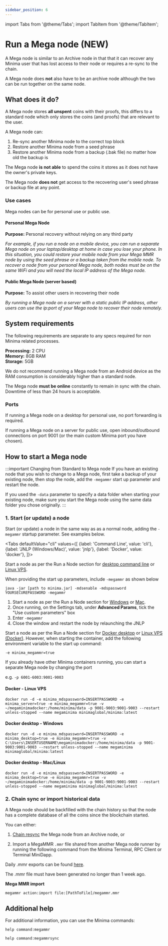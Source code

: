 ```yaml
---
sidebar_position: 6
---
```


import Tabs from '@theme/Tabs';
import TabItem from '@theme/TabItem';

# Run a Mega node (NEW)

A Mega node is similar to an Archive node in that that it can recover any Minima user that has lost access to their node or requires a re-sync to the chain.

A Mega node does **not** also have to be an archive node although the two can be run together on the same node. 

## What does it do?

A Mega node stores **all unspent** coins with their proofs, this differs to a standard node which only stores the coins (and proofs) that are relevant to the user. 

A Mega node can:
1. Re-sync another Minima node to the correct top block
2. Restore another Minima node from a seed phrase
3. Restore another Minima node from a backup (.bak file) no matter how old the backup is

The Mega node **is not able** to spend the coins it stores as it does not have the owner's private keys. 

The Mega node **does not** get access to the recovering user's seed phrase or backup file at any point.

### Use cases

Mega nodes can be for personal use or public use.

#### Personal Mega Node

**Purpose:** Personal recovery without relying on any third party

*For example, if you run a node on a mobile device, you can run a separate Mega node on your laptop/desktop at home in case you lose your phone. In this situation, you could restore your mobile node from your Mega MMR node by using the seed phrase or a backup taken from the mobile node. 
To recover a node from your personal Mega node, both nodes must be on the same WiFi and you will need the local IP address of the Mega node.*

#### Public Mega Node (server based)

**Purpose:** To assist other users in recovering their node

*By running a Mega node on a server with a static public IP address, other users can use the ip:port of your Mega node to recover their node remotely.* 
<!-- 
To learn more about archive nodes, please see the [archive nodes](/docs/learn/minima/aboutarchivenodes) page. -->


## System requirements

The following requirements are separate to any specs required for non Minima related processes.

**Processing:** 2 CPU <br/>
**Memory:** 8GB RAM<br/>
**Storage:** 5GB

We do not recommend running a Mega node from an Android device as the RAM consumption is considerably higher than a standard node.

The Mega node **must be online** constantly to remain in sync with the chain. Downtime of less than 24 hours is acceptable.

### Ports

If running a Mega node on a desktop for personal use, no port forwarding is required.

If running a Mega node on a server for public use, open inbound/outbound connections on port 9001 (or the main custom Minima port you have chosen). 


## How to start a Mega node

:::important Changing from Standard to Mega node
If you have an existing node that you wish to change to a Mega node, first take a backup of your existing node, then stop the node, add the `-megammr` start up parameter and restart the node.

If you used the `-data` parameter to specify a data folder when starting your existing node, make sure you start the Mega node using the same data folder you chose originally.
:::

### 1. Start (or update) a node 

Start (or update) a node in the same way as as a normal node, adding the `-megammr` startup parameter. See examples below.

<Tabs
  defaultValue="cli"
  values={[
    {label: 'Command Line', value: 'cli'},
    {label: 'JNLP (Windows/Mac)', value: 'jnlp'},
    {label: 'Docker', value: 'docker'},
  ]}>

<TabItem value="cli">

Start a node as per the Run a Node section for [desktop command line](/docs/runanode/selectplatform/manualnode) or [Linux VPS](/docs/runanode/selectplatform/linuxvpsservice).

When providing the start up parameters, include `-megammr` as shown below

```
java -jar [path to minima.jar] -mdsenable -mdspassword YOURSECUREPASSWORD -megammr
```

</TabItem>
<TabItem value="jnlp">

1. Start a node as per the Run a Node section for [Windows](/docs/runanode/selectplatform/windows) or [Mac](/docs/runanode/selectplatform/mac).
2. Once running, on the Settings tab, under **Advanced Params**, tick the "Use custom parameters" box
3. Enter `-megammr`
4. Close the window and restart the node by relaunching the JNLP

</TabItem>
<TabItem value="docker">

Start a node as per the Run a Node section for [Docker desktop](/docs/runanode/selectplatform/dockerdesktop) or [Linux VPS (Docker)](/docs/runanode/selectplatform/linux_vps). However, when starting the container, add the following environment variable to the start up command:

`-e minima_megammr=true`

If you already have other Minima containers running, you can start a separate Mega node by changing the port 

e.g. `-p 6001-6003:9001-9003`

#### Docker - Linux VPS
```
docker run -d -e minima_mdspassword=INSERTPASSWORD -e minima_server=true -e minima_megammr=true -v ~/megaminimadocker:/home/minima/data -p 9001-9003:9001-9003 --restart unless-stopped --name megaminima minimaglobal/minima:latest
```

#### Docker desktop - Windows
```
docker run -d -e minima_mdspassword=INSERTPASSWORD -e minima_desktop=true -e minima_megammr=true -v C:\Users\INSERTUSERNAME\megaminimadocker:/home/minima/data -p 9001-9003:9001-9003 --restart unless-stopped --name megaminima minimaglobal/minima:latest
```

#### Docker desktop - Mac/Linux
```
docker run -d -e minima_mdspassword=INSERTPASSWORD -e minima_desktop=true -e minima_megammr=true -v ~/megaminimadocker:/home/minima/data -p 9001-9003:9001-9003 --restart unless-stopped --name megaminima minimaglobal/minima:latest
```

</TabItem>
</Tabs>


### 2. Chain sync or import historical data

A Mega node should be backfilled with the chain history so that the node has a complete database of all the coins since the blockchain started.

You can either:

1. [Chain resync](/docs/userguides/recovery/chainresync) the Mega node from an Archive node, or

2. Import a MegaMMR `.mmr` file shared from another Mega node runner by running the following command from the Minima Terminal, RPC Client or Terminal MiniDapp. 

Daily .mmr exports can be found [here](https://spartacusrex.com/megaarchive/). 

The .mmr file must have been generated no longer than 1 week ago.

**Mega MMR import**

```
megammr action:import file:[PathToFile]/megammr.mmr
```


## Additional help

For additional information, you can use the Minima commands:

`help command:megammr`

`help command:megammrsync`

<!-- <details>
<summary> Example output </summary>

```
archive action:integrity
{
  "command":"archive",
  "params":{
    "action":"integrity"
  },
  "status":true,
  "pending":false,
  "response":{
    "message":"Archive integrity check completed",
    "start":1,
    "blocks":6443,
    "cascade":true,
    "errors":0,
    "recommend":"Your ArchiveDB is correct and has no errors."
  }
}
```

</details> -->
